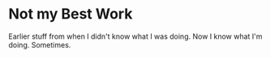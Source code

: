 # Not my Best Work

Earlier stuff from when I didn't know what I was doing. Now I know what I'm doing. Sometimes.
